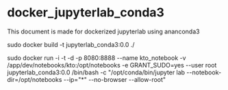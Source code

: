 # docker_jupyterlab_conda3
This document is made for dockerized jupyterlab using ananconda3

sudo docker build -t jupyterlab_conda3:0.0 ./

sudo docker run -i -t -d -p 8080:8888 --name kto_notebook -v /app/dev/notebooks/kto:/opt/notebooks -e GRANT_SUDO=yes --user root jupyterlab_conda3:0.0 /bin/bash -c "/opt/conda/bin/jupyter lab --notebook-dir=/opt/notebooks --ip="*" --no-browser --allow-root"

